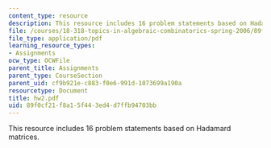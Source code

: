 ```yaml
---
content_type: resource
description: This resource includes 16 problem statements based on Hadamard matrices.
file: /courses/18-318-topics-in-algebraic-combinatorics-spring-2006/89f0cf21f8a15f443ed4d7ffb94703bb_hw2.pdf
file_type: application/pdf
learning_resource_types:
- Assignments
ocw_type: OCWFile
parent_title: Assignments
parent_type: CourseSection
parent_uid: cf9b921e-c883-f0e6-991d-1073699a190a
resourcetype: Document
title: hw2.pdf
uid: 89f0cf21-f8a1-5f44-3ed4-d7ffb94703bb
---
```

This resource includes 16 problem statements based on Hadamard matrices.

